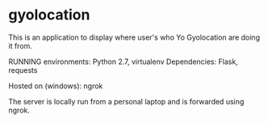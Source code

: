 gyolocation
===========
This is an application to display where user's who Yo Gyolocation are doing it from.

RUNNING
environments: Python 2.7, virtualenv
Dependencies: Flask, requests

Hosted on (windows): ngrok

The server is locally run from a personal laptop and is forwarded using ngrok.
